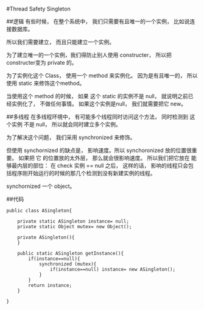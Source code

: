 #Thread Safety Singleton

##逻辑
有些时候， 在整个系统中， 我们只需要有且唯一的一个实例， 比如说连接数据库。

所以我们需要建立， 而且只能建立一个实例。

为了建立唯一的一个实例，我们得防止别人使用 constructer， 所以把constructer变为 private 的。

为了实例化这个 Class， 使用一个 method 来实例化。 因为是有且唯一的， 所以使用 static 来修饰这个method。

当使用这个 method 的时候， 如果 这个 static 的实例不是 null， 就说明之前已经实例化了， 不做任何事情。 如果这个实例是null， 我们就需要把它 new。

##多线程
在多线程环境中， 有可能多个线程同时访问这个方法， 同时检测到 这个实例 不是 null， 所以就会同时建立多个实例。

为了解决这个问题， 我们采用 synchronized 来修饰。

但使用 synchornized 的缺点是， 影响速度。所以 synchoronized 放的位置很重要。 如果把 它 的位置放的太外层， 那么就会很影响速度。 所以我们把它放在 能够最内层的部位： 在 check 实例 == null 之后， 这样的话， 影响的线程只会包括程序刚开始运行的时候的那几个检测到没有新建实例的线程。

synchornized 一个 object。

##代码
```
public class ASingleton{

	private static ASingleton instance= null;
	private static Object mutex= new Object();
	
	private ASingleton(){
	}

	public static ASingleton getInstance(){
		if(instance==null){
			synchronized (mutex){
				if(instance==null) instance= new ASingleton();
			}
		}
		return instance;
	}

}
``` 